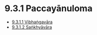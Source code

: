 # 9.3.1 Paccayānuloma

* [9.3.1.1 Vibhaṅgavāra](9.3.1/9.3.1.1.md)
* [9.3.1.2 Saṅkhyāvāra](9.3.1/9.3.1.2.md)

